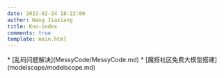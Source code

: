 ```yaml
---
date: 2022-02-24 18:22:00
author: Wang Jiaxiang
title: Kno-index
comments: true
template: main.html
---
```

<div class="grid cards" markdown>
* [乱码问题解决](MessyCode/MessyCode.md)
* [魔搭社区免费大模型搭建](modelscope/modelscope.md)
</div>